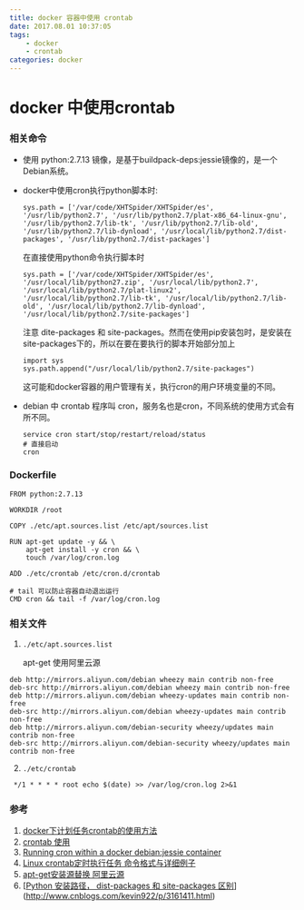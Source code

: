 ```yaml
---
title: docker 容器中使用 crontab
date: 2017.08.01 10:37:05
tags:
    - docker
    - crontab
categories: docker
---
```


# docker 中使用crontab

<!-- more -->

### 相关命令

* 使用 python:2.7.13 镜像，是基于buildpack-deps:jessie镜像的，是一个Debian系统。
* docker中使用cron执行python脚本时:
    ```
    sys.path = ['/var/code/XHTSpider/XHTSpider/es', '/usr/lib/python2.7', '/usr/lib/python2.7/plat-x86_64-linux-gnu', '/usr/lib/python2.7/lib-tk', '/usr/lib/python2.7/lib-old', '/usr/lib/python2.7/lib-dynload', '/usr/local/lib/python2.7/dist-packages', '/usr/lib/python2.7/dist-packages']
    ```
  在直接使用python命令执行脚本时
    ```
    sys.path = ['/var/code/XHTSpider/XHTSpider/es', '/usr/local/lib/python27.zip', '/usr/local/lib/python2.7', '/usr/local/lib/python2.7/plat-linux2', '/usr/local/lib/python2.7/lib-tk', '/usr/local/lib/python2.7/lib-old', '/usr/local/lib/python2.7/lib-dynload', '/usr/local/lib/python2.7/site-packages']
    ```
  注意 dite-packages 和 site-packages。然而在使用pip安装包时，是安装在site-packages下的，所以在要在要执行的脚本开始部分加上
    ```
    import sys
    sys.path.append("/usr/local/lib/python2.7/site-packages")
    ```
    这可能和docker容器的用户管理有关，执行cron的用户环境变量的不同。
* debian 中 crontab 程序叫 cron，服务名也是cron，不同系统的使用方式会有所不同。

    ```
    service cron start/stop/restart/reload/status
    # 直接启动
    cron 
    ```

### Dockerfile

```
FROM python:2.7.13

WORKDIR /root

COPY ./etc/apt.sources.list /etc/apt/sources.list

RUN apt-get update -y && \
    apt-get install -y cron && \
    touch /var/log/cron.log

ADD ./etc/crontab /etc/cron.d/crontab

# tail 可以防止容器自动退出运行
CMD cron && tail -f /var/log/cron.log

```


### 相关文件
 1. `./etc/apt.sources.list`
 	
 	apt-get 使用阿里云源
 
 ```
deb http://mirrors.aliyun.com/debian wheezy main contrib non-free
deb-src http://mirrors.aliyun.com/debian wheezy main contrib non-free
deb http://mirrors.aliyun.com/debian wheezy-updates main contrib non-free
deb-src http://mirrors.aliyun.com/debian wheezy-updates main contrib non-free
deb http://mirrors.aliyun.com/debian-security wheezy/updates main contrib non-free
deb-src http://mirrors.aliyun.com/debian-security wheezy/updates main contrib non-free

 ```
 
 2. `./etc/crontab`
 
 ```
  */1 * * * * root echo $(date) >> /var/log/cron.log 2>&1
 ```

### 参考
1. [docker下计划任务crontab的使用方法](http://blog.csdn.net/lizhihua0925/article/details/52370479)
2. [crontab 使用](http://www.cnblogs.com/peida/archive/2013/01/08/2850483.html)
3. [Running cron within a docker debian:jessie container](https://stackoverflow.com/questions/34095397/running-cron-within-a-docker-debianjessie-container)
4. [Linux crontab定时执行任务 命令格式与详细例子](http://www.jb51.net/LINUXjishu/19905.html)
5. [apt-get安装源替换 阿里云源](http://www.cnblogs.com/gabin/p/6519352.html)
6. [[Python 安装路径， dist-packages 和 site-packages 区别](http://www.cnblogs.com/kevin922/p/3161411.html)](http://www.cnblogs.com/kevin922/p/3161411.html)
